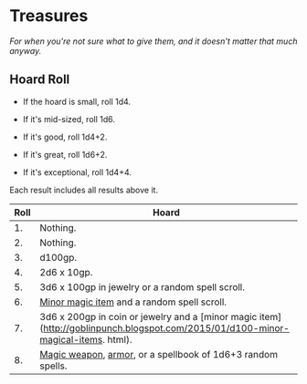Treasures
=========

*For when you're not sure what to give them, and it doesn't matter that much anyway.*

Hoard Roll
----------

- If the hoard is small, roll 1d4.

- If it's mid-sized, roll 1d6.

- If it's good, roll 1d4+2.

- If it's great, roll 1d6+2.

- If it's exceptional, roll 1d4+4.

Each result includes all results above it.

| Roll | Hoard                                                                                                                                                                                                                                |
| ---- | ------------------------------------------------------------------------------------------------------------------------------------------------------------------------------------------------------------------------------------ |
| 1.   | Nothing.                                                                                                                                                                                                                             |
| 2.   | Nothing.                                                                                                                                                                                                                             |
| 3.   | d100gp.                                                                                                                                                                                                                              |
| 4.   | 2d6 x 10gp.                                                                                                                                                                                                                          |
| 5.   | 3d6 x 100gp in jewelry or a random spell scroll.                                                                                                                                                                                     |
| 6.   | [Minor magic item](http://goblinpunch.blogspot.com/2015/01/d100-minor-magical-items.html) and a random spell scroll.                                                                                                                 |
| 7.   | 3d6 x 200gp in coin or jewelry and a [minor magic item](http://goblinpunch.blogspot.com/2015/01/d100-minor-magical-items. html).                                                                                                      |
| 8.   | [Magic weapon](http://goblinpunch.blogspot.com/2014/05/magic-weapons-again-magic-weapons-again.html), [armor](http://goblinpunch.blogspot.com/2016/03/oh-my-god-more-magic-weapons-and.html), or a spellbook of 1d6+3 random spells. |
